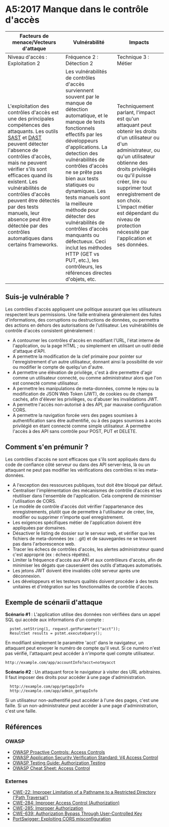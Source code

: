 # A5:2017 Manque dans le contrôle d'accès

| Facteurs de menace/Vecteurs d'attaque | Vulnérabilité  | Impacts |
| -- | -- | -- |
| Niveau d'accès : Exploitation 2 | Fréquence 2 : Détection 2 | Technique 3 : Métier |
| L'exploitation des contrôles d'accès est une des principales compétences des attaquants. Les outils [SAST](https://wiki.owasp.org/index.php/Source_Code_Analysis_Tools) et [DAST](https://wiki.owasp.org/index.php/Category:Vulnerability_Scanning_Tools) peuvent détecter l'absence de contrôles d'accès, mais ne peuvent vérifier s'ils sont efficaces quand ils existent. Les vulnérabilités de contrôles d'accès peuvent être détectés par des tests manuels, leur absence peut être détectée par des contrôles automatiques dans certains frameworks. | Les vulnérabilités de contrôles d'accès surviennent souvent par le manque de détection automatique, et le manque de tests fonctionnels effectifs par les développeurs d'applications. La detection des vulnérabilités de contrôles d'accès ne se prête pas bien aux tests statiques ou dynamiques. Les tests manuels sont la meilleure méthode pour détecter des vulnérabilités de contrôles d'accès manquants ou défectueux. Ceci inclut les méthodes HTTP (GET vs PUT, etc.), les contrôleurs, les références directes d'objets, etc. | Techniquement parlant, l'impact est qu'un attaquant peut obtenir les droits d'un utilisateur ou d'un administrateur, ou qu'un utilisateur obtienne des droits privilégiés ou qu'il puisse créer, lire ou supprimer tout enregistrement de son choix. L'impact métier est dépendant du niveau de protection nécessité par l'application et ses données. |

## Suis-je vulnérable ?

Les contrôles d'accès appliquent une politique assurant que les utilisateurs respectent leurs permissions. Une faille entraînera généralement des fuites d'informations, des corruptions ou destructions de données, ou permettra des actions en dehors des autorisations de l'utilisateur. Les vulnérabilités de contrôle d'accès consistent généralement :

* A contourner les contrôles d'accès en modifiant l'URL, l'état interne de l'application, ou la page HTML ; ou simplement en utilisant un outil dédié d'attaque d'API.
* A permettre la modification de la clef primaire pour pointer sur l'enregistrement d'un autre utilisateur, donnant ainsi la possibilité de voir ou modifier le compte de quelqu'un d'autre.
* A permettre une élévation de privilège, c'est à dire permettre d'agir comme un utilisateur connecté, ou comme administrateur alors que l'on est connecté comme utilisateur.
* A permettre les manipulations de meta-données, comme le rejeu ou la modification de JSON Web Token (JWT), de cookies ou de champs cachés, afin d'élever les privilèges, ou d'abuser les invalidations JWT.
* A permettre l'accès non-autorisé à des API, par mauvaise configuration CORS.
* A permettre la navigation forcée vers des pages soumises à authentification sans être authentifié, ou à des pages soumises à accès privilégié en étant connecté comme simple utilisateur. A permettre l'accès à des API sans contrôle pour POST, PUT et DELETE.

## Comment s'en prémunir ?

Les contrôles d'accès ne sont efficaces que s'ils sont appliqués dans du code de confiance côté serveur ou dans des API server-less, là ou un attaquant ne peut pas modifier les vérifications des contrôles ni les meta-données.

* A l'exception des ressources publiques, tout doit être bloqué par défaut.
* Centraliser l'implémentation des mécanismes de contrôle d'accès et les réutiliser dans l'ensemble de l'application. Cela comprend de minimiser l'utilisation de CORS.
* Le modèle de contrôle d'accès doit vérifier l'appartenance des enregistrements, plutôt que de permettre à l'utilisateur de créer, lire, modifier ou supprimer n'importe quel enregistrement.
* Les exigences spécifiques métier de l'application doivent être appliquées par domaines.
* Désactiver le listing de dossier sur le serveur web, et vérifier que les fichiers de meta-données (ex : .git) et de sauvegardes ne se trouvent pas dans l'arborescence web.
* Tracer les échecs de contrôles d'accès, les alertes administrateur quand c'est approprié (ex : échecs répétés).
* Limiter la fréquence d'accès aux API et aux contrôleurs d'accès, afin de minimiser les dégats que causeraient des outils d'attaques automatisés.
* Les jetons JWT doivent être invalidés côté serveur après une déconnexion.
* Les développeurs et les testeurs qualités doivent procéder à des tests unitaires et d'intégration sur les fonctionnalités de contrôle d'accès.

## Exemple de scénarii d'attaque

**Scénario #1** : L'application utilise des données non vérifiées dans un appel SQL qui accède aux informations d'un compte :

```
  pstmt.setString(1, request.getParameter("acct"));
  ResultSet results = pstmt.executeQuery();
```

En modifiant simplement le paramètre 'acct' dans le navigateur, un attaquant peut envoyer le numéro de compte qu'il veut. Si ce numéro n'est pas vérifié, l'attaquant peut accéder à n'importe quel compte utilisateur.

```
http://example.com/app/accountInfo?acct=notmyacct
```

**Scénario #2** : Un attaquant force le navigateur à visiter des URL arbitraires. Il faut imposer des droits pour accéder à une page d'administration.

```
  http://example.com/app/getappInfo
  http://example.com/app/admin_getappInfo
```

Si un utilisateur non-authentifié peut accéder à l'une des pages, c'est une faille. Si un non-administrateur peut accéder à une page d'administration, c'est une faille.

## Références

### OWASP

* [OWASP Proactive Controls: Access Controls](https://wiki.owasp.org/index.php/OWASP_Proactive_Controls#6:_Implement_Access_Controls)
* [OWASP Application Security Verification Standard: V4 Access Control](https://wiki.owasp.org/index.php/Category:OWASP_Application_Security_Verification_Standard_Project#tab=Home)
* [OWASP Testing Guide: Authorization Testing](https://wiki.owasp.org/index.php/Testing_for_Authorization)
* [OWASP Cheat Sheet: Access Control](https://wiki.owasp.org/index.php/Access_Control_Cheat_Sheet)

### Externes

* [CWE-22: Improper Limitation of a Pathname to a Restricted Directory ('Path Traversal')](https://cwe.mitre.org/data/definitions/22.html)
* [CWE-284: Improper Access Control (Authorization)](https://cwe.mitre.org/data/definitions/284.html)
* [CWE-285: Improper Authorization](https://cwe.mitre.org/data/definitions/285.html)
* [CWE-639: Authorization Bypass Through User-Controlled Key](https://cwe.mitre.org/data/definitions/639.html)
* [PortSwigger: Exploiting CORS misconfiguration](https://portswigger.net/blog/exploiting-cors-misconfigurations-for-bitcoins-and-bounties)
